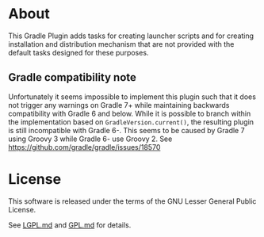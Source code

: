 # About

This Gradle Plugin adds tasks for creating launcher scripts and for creating
installation and distribution mechanism that are not provided with the default
tasks designed for these purposes.

## Gradle compatibility note

Unfortunately it seems impossible to implement this plugin such that it does
not trigger any warnings on Gradle 7+ while maintaining backwards compatibility
with Gradle 6 and below. While it is possible to branch within the
implementation based on `GradleVersion.current()`, the resulting plugin is still
incompatible with Gradle 6-. This seems to be caused by Gradle 7 using Groovy 3
while Gradle 6- use Groovy 2. See https://github.com/gradle/gradle/issues/18570

# License

This software is released under the terms of the GNU Lesser General Public
License.

See  [LGPL.md](LGPL.md) and [GPL.md](GPL.md) for details.
